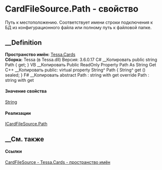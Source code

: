 # CardFileSource.Path - свойство
Путь к местоположению. Соответствует имени строки подключения к БД из
конфигурационного файла или полному путь к файловой папке.
## __Definition
 **Пространство имён:** [Tessa.Cards](N_Tessa_Cards.htm)  
 **Сборка:** Tessa (в Tessa.dll) Версия: 3.6.0.17
C# __Копировать
     public string Path { get; }
VB __Копировать
     Public ReadOnly Property Path As String
    	Get
C++ __Копировать
     public:
    virtual property String^ Path {
    	String^ get () sealed;
    }
F# __Копировать
     abstract Path : string with get
    override Path : string with get
#### Значение свойства
[String](https://learn.microsoft.com/dotnet/api/system.string)
#### Реализации
[ICardFileSource.Path](P_Tessa_Cards_ICardFileSource_Path.htm)  
##  __См. также
#### Ссылки
[CardFileSource - ](T_Tessa_Cards_CardFileSource.htm)
[Tessa.Cards - пространство имён](N_Tessa_Cards.htm)
